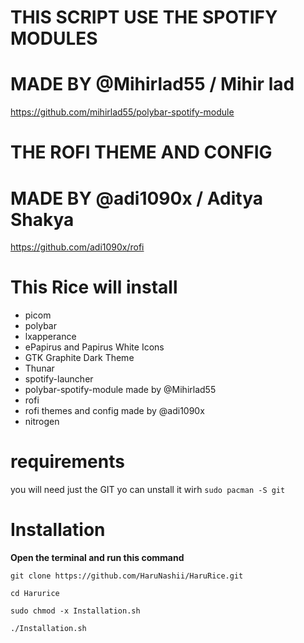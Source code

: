 # THIS SCRIPT USE THE SPOTIFY MODULES 
# MADE BY @Mihirlad55 / Mihir lad

https://github.com/mihirlad55/polybar-spotify-module

# THE ROFI THEME AND CONFIG 
# MADE BY @adi1090x / Aditya Shakya

https://github.com/adi1090x/rofi


# This Rice will install

- picom
- polybar
- lxapperance
- ePapirus and Papirus White Icons
- GTK Graphite Dark Theme
- Thunar
- spotify-launcher
- polybar-spotify-module made by @Mihirlad55
- rofi
- rofi themes and config made by @adi1090x
- nitrogen

# requirements

you will need just the GIT
yo can unstall it wirh
```sudo pacman -S git```




# Installation

**Open the terminal and run this command**


```git clone https://github.com/HaruNashii/HaruRice.git```

```cd Harurice```

```sudo chmod -x Installation.sh```

```./Installation.sh```


